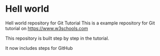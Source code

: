 # Hell world
Hell world repository for Git Tutorial
This is a example repository for Git tutorial on https://www.w3schools.com

This repository is built step by step in the tutorial.

It now includes steps for GitHub
